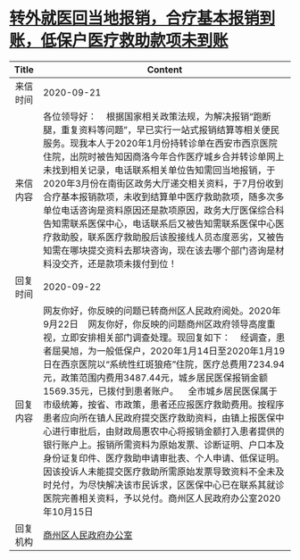 # <a href="http://www.shangluo.gov.cn/zmhd/ldxxxx.jsp?urltype=leadermail.LeaderMailContentUrl&wbtreeid=1112&leadermailid=6478">转外就医回当地报销，合疗基本报销到账，低保户医疗救助款项未到账</a>
|Title|Content|
|:---:|---|
|来信时间|2020-09-21|
|来信内容|各位领导好：    根据国家相关政策法规，为解决报销“跑断腿，重复资料等问题”，早已实行一站式报销结算等相关便民服务。现我本人于2020年1月份持转诊单在西安市西京医院住院，出院时被告知因商洛今年合作医疗城乡合并转诊单网上未找到相关记录，电话联系相关单位告知需回当地报销，于2020年3月份在南街区政务大厅递交相关资料，于7月份收到合疗基本报销款项，未收到结算单中医疗救助款项，随多次多单位电话咨询是资料原因还是款项原因，政务大厅医保综合科告知需联系医保中心，电话联系后又被告知需联系医保中心医疗救助股，联系医疗救助股后该股接线人员态度恶劣，又被告知需在哪块提交资料去那块咨询，现在该去哪个部门咨询是材料没交齐，还是款项未拨付到位！|
|回复时间|2020-09-22|
|回复内容|网友你好，你反映的问题已转商州区人民政府阅处。2020年9月22日    网友你好，你反映的问题商州区政府领导高度重视，立即安排相关部门调查处理。现回复如下：    经调查，患者屈昊旭，为一般低保户，2020年1月14日至2020年1月19日在西京医院以“系统性红斑狼疮”住院，医疗总费用7234.94元，政策范围内费用3487.44元，城乡居民医保报销金额1569.35元，已拨付到患者账户。    全市城乡居民医保属于市级统筹，按省、市政策，患者还应报医疗救助费用。按程序患者应向所在镇人民政府提交医疗救助资料，由镇上报医保中心进行审批后，由财政局惠农中心将报销金额打入患者提供的银行账户上。报销所需资料为原始发票、诊断证明、户口本及身份证复印件、医疗救助申请审批表、个人申请、低保证明。因该投诉人未能提交医疗救助所需原始发票导致资料不全未及时兑付，为尽快解决该市民诉求，区医保中心已在联系其就诊医院完善相关资料，予以兑付。商州区人民政府办公室2020年10月15日|
|回复机构|<a href="../../categories/agencies/商州区人民政府办公室.md">商州区人民政府办公室</a>|
